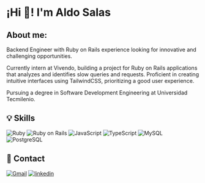 # ¡Hi 👋! I'm Aldo Salas

## About me:

Backend Engineer with Ruby on Rails experience looking for innovative and challenging opportunities.

Currently intern at Vivendo, building a project for Ruby on Rails applications that analyzes and identifies slow queries and requests. Proficient in creating intuitive interfaces using TailwindCSS, prioritizing a good user experience.

Pursuing a degree in Software Development Engineering at Universidad Tecmilenio.


## 💡 Skills
![Ruby](https://img.shields.io/badge/Ruby-CC342D?style=for-the-badge&logo=ruby&logoColor=white)
![Ruby on Rails](https://img.shields.io/badge/Ruby_on_Rails-CC0000?style=for-the-badge&logo=ruby-on-rails&logoColor=white)
![JavaScript](https://img.shields.io/badge/JavaScript-F7DF1E.svg?style=for-the-badge&logo=JavaScript&logoColor=black)
![TypeScript](https://img.shields.io/badge/TypeScript-007ACC?style=for-the-badge&logo=typescript&logoColor=white)
![MySQL](https://img.shields.io/badge/MySQL-4479A1.svg?style=for-the-badge&logo=MySQL&logoColor=white)
![PostgreSQL](https://img.shields.io/badge/PostgreSQL-4169E1.svg?style=for-the-badge&logo=PostgreSQL&logoColor=white)

## 💬 Contact

[![Gmail](https://img.shields.io/badge/Gmail-D14836?style=for-the-badge&logo=gmail&logoColor=white)](mailto:aldosalasrdz@gmail.com)
[![linkedin](https://img.shields.io/badge/linkedin-0A66C2?style=for-the-badge&logo=linkedin&logoColor=white)](https://www.linkedin.com/in/aldosalasrdz/)

